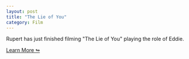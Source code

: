 ```yaml
---
layout: post
title: "The Lie of You"
category: Film
---
```

Rupert has just finished filming "The Lie of You" playing the role of Eddie.

[Learn More ↬](https://www.imdb.com/title/tt7531600/)

